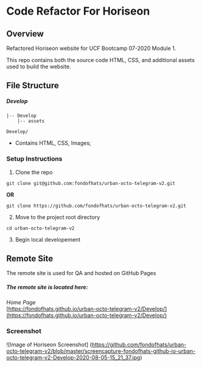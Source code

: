 # Code Refactor For Horiseon

## Overview

Refactored Horiseon website for UCF Bootcamp 07-2020 Module 1.

This repo contains both the source code HTML, CSS, and additional assets used to build the website.

## File Structure

##### Develop

```shell
|-- Develop
    |-- assets
```

`Develop/`

- Contains HTML, CSS, Images;

### Setup Instructions

1. Clone the repo

```shell
git clone git@github.com:fondofhats/urban-octo-telegram-v2.git
```
__OR__

```shell
git clone https://github.com/fondofhats/urban-octo-telegram-v2.git
```

2. Move to the project root directory

```shell
cd urban-octo-telegram-v2
```
3. Begin local developement


## Remote Site

The remote site is used for QA and hosted on GitHub Pages

##### The remote site is located here:
*Home Page*<br>[https://fondofhats.github.io/urban-octo-telegram-v2/Develop/](https://fondofhats.github.io/urban-octo-telegram-v2/Develop/)

### Screenshot

![Image of Horiseon Screenshot]
(https://github.com/fondofhats/urban-octo-telegram-v2/blob/master/screencapture-fondofhats-github-io-urban-octo-telegram-v2-Develop-2020-08-05-15_21_37.jpg)
